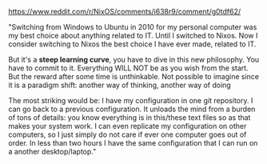 
https://www.reddit.com/r/NixOS/comments/i638r9/comment/g0tdf62/

"Switching from Windows to Ubuntu in 2010 for my personal computer was my best choice about anything related to IT. Until I switched to Nixos. Now I consider switching to Nixos the best choice I have ever made, related to IT.

But it's a **steep learning curve**, you have to dive in this new philosophy. You have to commit to it. Everything WILL NOT be as you wish from the start. But the reward after some time is unthinkable. Not possible to imagine since it is a paradigm shift: another way of thinking, another way of doing

The most striking would be: I have my configuration in one git repository. I can go back to a previous configuration. It unloads the mind from a burden of tons of details: you know everything is in this/these text files so as that makes your system work. I can even replicate my configuration on other computers, so I just simply do not care if ever one computer goes out of order. In less than two hours I have the same configuration that I can run on a another desktop/laptop."
